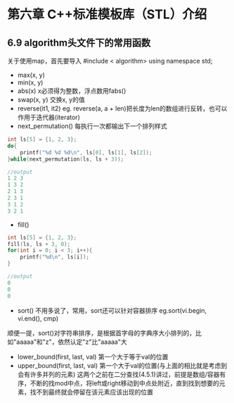 # 第六章 C++标准模板库（STL）介绍
## 6.9 algorithm头文件下的常用函数
关于使用map，首先要导入 #include < algorithm>
using namespace std;

- max(x, y)
- min(x, y)
- abs(x) x必须得为整数，浮点数用fabs()
- swap(x, y) 交换x, y的值
- reverse(it1, it2) eg. reverse(a, a + len)把长度为len的数组进行反转，也可以作用于迭代器(iterator)
- next_permutation() 每执行一次都输出下一个排列样式
```C++
int ls[5] = {1, 2, 3};
do{
    printf("%d %d %d\n", ls[0], ls[1], ls[2]);
}while(next_permutation(ls, ls + 3));

//output
1 2 3
1 3 2
2 1 3
2 3 1
3 1 2
3 2 1
```
- fill() 
```C++
int ls[5] = {1, 2, 3};
fill(ls, ls + 3, 0);
for(int i = 0; i < 3; i++){
    printf("%d\n", ls[i]);
}

//output
0
0
0
```
- sort() 不用多说了，常用，sort还可以针对容器排序
eg.sort(vi.begin, vi.end(), cmp)

顺便一提，sort()对字符串排序，是根据首字母的字典序大小排列的，比如"aaaaa"和"z"，依然认定"z"比"aaaaa"大

- lower_bound(first, last, val) 第一个大于等于val的位置
- upper_bound(first, last, val) 第一个大于val的位置(与上面的相比就是考虑到会有许多并列的元素)
这两个之前在二分查找(4.5.1)讲过，前提是数组/容器有序，不断的找mod中点，将left或right移动到中点处附近，直到找到想要的元素，找不到最终就会停留在该元素应该出现的位置
